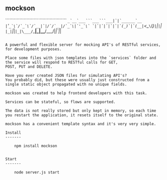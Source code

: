 
mockson
-------


```````````````````````_````````````````````
``_`__`___```___```___|`|`_____``___``_`__``
`|`'_```_`\`/`_`\`/`__|`|/`/`__|/`_`\|`'_`\`
`|`|`|`|`|`|`(_)`|`(__|```<\__`\`(_)`|`|`|`|
`|_|`|_|`|_|\___/`\___|_|\_\___/\___/|_|`|_|
````````````````````````````````````````````

A powerful and flexible server for mocking API's of RESTful services, for development purposes. 

Place some files with json templates into the `services` folder and the service will respond to RESTful calls for GET, 
POST, PUT and DELETE.

Have you ever created JSON files for simulating API's? 
You probably did, but these were usually just constructed from a single static object propagated with no unique fields. 

mockson was created to help frontend developers with this task.

Services can be stateful, so flows are supported. 

The data is not really stored but only kept in memory, so each time you restart the application, it resets itself to the original state.

mockson has a convenient template syntax and it's very very simple.

Install
-------

    npm install mockson


Start
-------

    node server.js start
